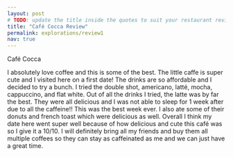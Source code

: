 ```yaml
---
layout: post
# TODO: update the title inside the quotes to suit your restaurant review needs
title: "Café Cocca Review"
permalink: explorations/review1
nav: true
---
```


Café Cocca

I absolutely love coffee and this is some of the best. 
The little caffe is super cute and I visited here on a first date! 
The drinks are so affordable and I decided to try a bunch. 
I tried the double shot, americano, latté, mocha, cappuccino, and flat white. 
Out of all the drinks I tried, the latte was by far the best. 
They were all delicious and I was not able to sleep for 1 week after due to all the caffeine!! This was the best week ever. 
I also ate some of their donuts and french toast which were delicious as well. 
Overall I think my date here went super well because of how delicious and cute this café was so I give it a 10/10. 
I will definitely bring all my friends and buy them all multiple coffees so they can stay as caffeinated as me and we can just have a great time. 
